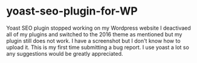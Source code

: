 # yoast-seo-plugin-for-WP
Yoast SEO plugin stopped working on my Wordpress website
I deactivaed all of my plugins and switched to the 2016 theme as mentioned but my plugin still does not work. I have a screenshot but I don't know how to upload it. This is my first time submitting a bug report. I use yoast a lot so any suggestions would be greatly appreciated.
